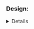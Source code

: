 ### Design:
<details about implementation such as data structures and algorithms used>
For this problem my first step is to order the array using quicksort.
Then I use the array as an stack poping the numbers from higher to 
lower and creating the number that would have the maximum sum.

### Time Complexity:
<Big O notation with brief explanation>
I belive is (n log n) 

### Space Complexity:
<Big O notation with brief explanation>
I also belive here is (n log n)